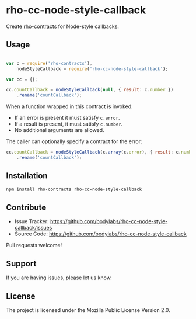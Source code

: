 rho-cc-node-style-callback
==========================

Create [rho-contracts][] for Node-style callbacks.

[rho-contracts]: https://github.com/bodylabs/rho-contracts.js


Usage
-----

```js

var c = require('rho-contracts'),
    nodeStyleCallback = require('rho-cc-node-style-callback');

var cc = {};

cc.countCallback = nodeStyleCallback(null, { result: c.number })
    .rename('countCallback');
```

When a function wrapped in this contract is invoked:

- If an error is present it must satisfy `c.error`.
- If a result is present, it must satisfy `c.number`.
- No additional arguments are allowed.

The caller can optionally specify a contract for the error:

```js
cc.countCallback = nodeStyleCallback(c.array(c.error), { result: c.number })
    .rename('countCallback');
```


Installation
------------

```sh
npm install rho-contracts rho-cc-node-style-callback
```


Contribute
----------

- Issue Tracker: https://github.com/bodylabs/rho-cc-node-style-callback/issues
- Source Code: https://github.com/bodylabs/rho-cc-node-style-callback

Pull requests welcome!


Support
-------

If you are having issues, please let us know.


License
-------

The project is licensed under the Mozilla Public License Version 2.0.
